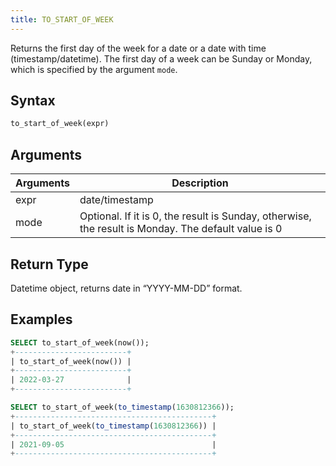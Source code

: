 ```yaml
---
title: TO_START_OF_WEEK
---
```


Returns the first day of the week for a date or a date with time (timestamp/datetime).
The first day of a week can be Sunday or Monday, which is specified by the argument `mode`.

## Syntax

```sql
to_start_of_week(expr)
```

## Arguments

| Arguments   | Description |
| ----------- | ----------- |
| expr | date/timestamp |
| mode | Optional. If it is 0, the result is Sunday, otherwise, the result is Monday. The default value is 0 |

## Return Type

Datetime object, returns date in “YYYY-MM-DD” format.

## Examples

```sql
SELECT to_start_of_week(now());
+-------------------------+
| to_start_of_week(now()) |
+-------------------------+
| 2022-03-27              |
+-------------------------+

SELECT to_start_of_week(to_timestamp(1630812366));
+--------------------------------------------+
| to_start_of_week(to_timestamp(1630812366)) |
+--------------------------------------------+
| 2021-09-05                                 |
+--------------------------------------------+
```
